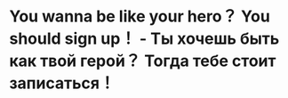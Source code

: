 # You wanna be like your hero？ You should sign up！ - Ты хочешь быть как твой герой？ Тогда тебе стоит записаться！
